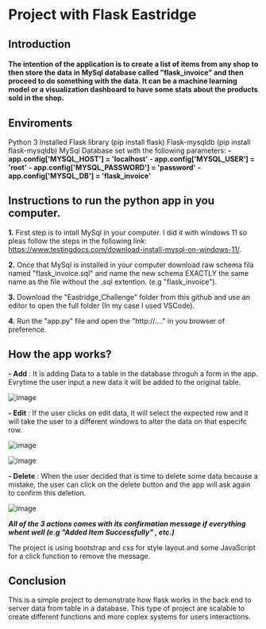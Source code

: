 # Project with Flask Eastridge

## Introduction
#### The intention of the application is to create a list of items from any shop to then store the data in MySql database called "flask_invoice" and then proceed to do something with the data. It can be a machine learning model or a visualization dashboard to have some stats about the products sold in the shop.

## Enviroments
Python 3 Installed
Flask library (pip install flask)
Flask-mysqldb (pip install flask-mysqldb)
MySql Database set with the following parameters:
**- app.config['MYSQL_HOST'] = 'localhost'**
**- app.config['MYSQL_USER'] = 'root'**
**- app.config['MYSQL_PASSWORD'] = 'password'**
**- app.config['MYSQL_DB'] = 'flask_invoice'**

## Instructions to run the python app in you computer.

**1.** First step is to intall MySql in your computer. I did it with windows 11 so pleas follow the steps in the following link: https://www.testingdocs.com/download-install-mysql-on-windows-11/.

**2.** Once that MySql is installed in your computer download raw schema fila named "flask_invoice.sql" and name the new schema EXACTLY the same name as the file without the .sql extention. (e.g "flask_invoice").

**3.** Download the "Eastridge_Challenge" folder from this github and use an editor to open the full folder (In my case I used VSCode).

**4.** Run the "app.py" file and open the "http://...." in you browser of preference.

## How the app works?

**- Add** : It is adding Data to a table in the database throguh a form in the app. Evrytime the user input a new data it will be added to the original table.

![image](https://user-images.githubusercontent.com/41079560/160296227-ccb15b72-6f19-4512-af64-68ad42e1ab1f.png)

**- Edit** : If the user clicks on edit data, it will select the expected row and it will take the user to a different windows to alter the data on that especifc row.

![image](https://user-images.githubusercontent.com/41079560/160296249-0357abb3-ed65-4e0d-b06a-daa91b789da4.png)

![image](https://user-images.githubusercontent.com/41079560/160296268-7843c875-a5e0-47e2-8a5f-3be74f7aad37.png)

**- Delete** : When the user decided that is time to delete some data because a mistake, the user can click on the delete button and the app will ask again to confirm this deletion.

![image](https://user-images.githubusercontent.com/41079560/160296303-991b70b8-f417-4fc4-9f3c-ee032fbb86e5.png)

***All of the 3 actions comes with its confirmation message if everything whent well (e.g "Added Item Successfully" , etc.)***

The project is using bootstrap and css for style layout and some JavaScript for a click function to remove the message.

## Conclusion
This is a simple project  to demonstrate how flask works in the back end to server data from table in a database. This type of project are scalable to create different functions and more coplex systems for users interactions. 


